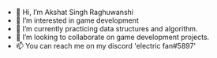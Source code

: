 - 👋 Hi, I’m Akshat Singh Raghuwanshi
- 👀 I’m interested in game development
- 🌱 I’m currently practicing data structures and algorithm.
- 💞️ I’m looking to collaborate on game development projects.
- 📫 You can reach me on my discord 'electric fan#5897'

<!---
theelectricfan/theelectricfan is a ✨ special ✨ repository because its `README.md` (this file) appears on your GitHub profile.
You can click the Preview link to take a look at your changes.
--->
